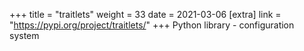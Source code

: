 +++
title = "traitlets"
weight = 33
date = 2021-03-06
[extra]
link = "https://pypi.org/project/traitlets/"
+++
Python library - configuration system

